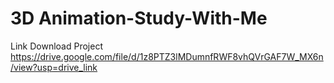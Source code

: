 # 3D Animation-Study-With-Me
Link Download Project
https://drive.google.com/file/d/1z8PTZ3lMDumnfRWF8vhQVrGAF7W_MX6n/view?usp=drive_link
